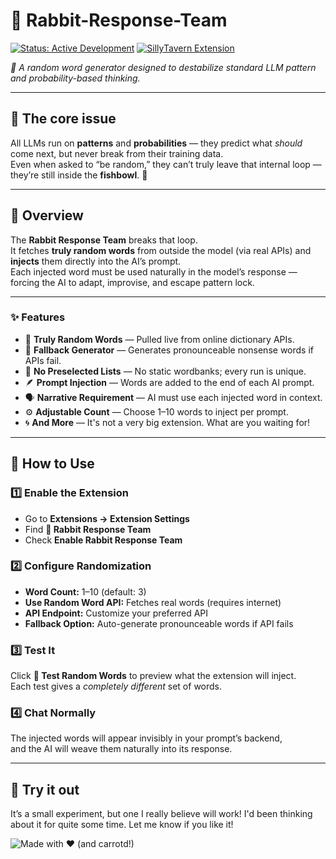 # 🐇 Rabbit-Response-Team
[![Status: Active Development](https://img.shields.io/badge/Status-Active%20Development-orange.svg)](https://github.com/your-repo/CarrotKernel)
[![SillyTavern Extension](https://img.shields.io/badge/SillyTavern-Extension-blue.svg)](https://docs.sillytavern.app/)

*🎲 A random word generator designed to destabilize standard LLM pattern and probability-based thinking.*

---

## 💭 The core issue

All LLMs run on **patterns** and **probabilities** — they predict what *should* come next, but never break from their training data.  
Even when asked to “be random,” they can’t truly leave that internal loop — they’re still inside the **fishbowl**. 🐠  

---

## 🧠 Overview  

The **Rabbit Response Team** breaks that loop.  
It fetches **truly random words** from outside the model (via real APIs) and **injects** them directly into the AI’s prompt.  
Each injected word must be used naturally in the model’s response — forcing the AI to adapt, improvise, and escape pattern lock.  

---

### ✨ Features  

- 🎯 **Truly Random Words** — Pulled live from online dictionary APIs.  
- 🧩 **Fallback Generator** — Generates pronounceable nonsense words if APIs fail.  
- 🚫 **No Preselected Lists** — No static wordbanks; every run is unique.  
- 🪶 **Prompt Injection** — Words are added to the end of each AI prompt.  
- 🗣️ **Narrative Requirement** — AI must use each injected word in context.  
- ⚙️ **Adjustable Count** — Choose 1–10 words to inject per prompt.
- 🌀 **And More** — It's not a very big extension. What are you waiting for!

---

## 🧭 How to Use  

### 1️⃣ Enable the Extension  
- Go to **Extensions → Extension Settings**  
- Find **🐇 Rabbit Response Team**  
- Check **Enable Rabbit Response Team**  

### 2️⃣ Configure Randomization  
- **Word Count:** 1–10 (default: 3)  
- **Use Random Word API:** Fetches real words (requires internet)  
- **API Endpoint:** Customize your preferred API  
- **Fallback Option:** Auto-generate pronounceable words if API fails  

### 3️⃣ Test It  
Click **🎲 Test Random Words** to preview what the extension will inject.  
Each test gives a *completely different* set of words.  

### 4️⃣ Chat Normally  
The injected words will appear invisibly in your prompt’s backend,  
and the AI will weave them naturally into its response.  


---

## 🧪 Try it out

It’s a small experiment, but one I really believe will work! I'd been thinking about it for quite some time. Let me know if you like it!

![Made with ❤️ (and carrotd!)](https://img.shields.io/badge/Made%20with-%E2%9D%A4-red)




